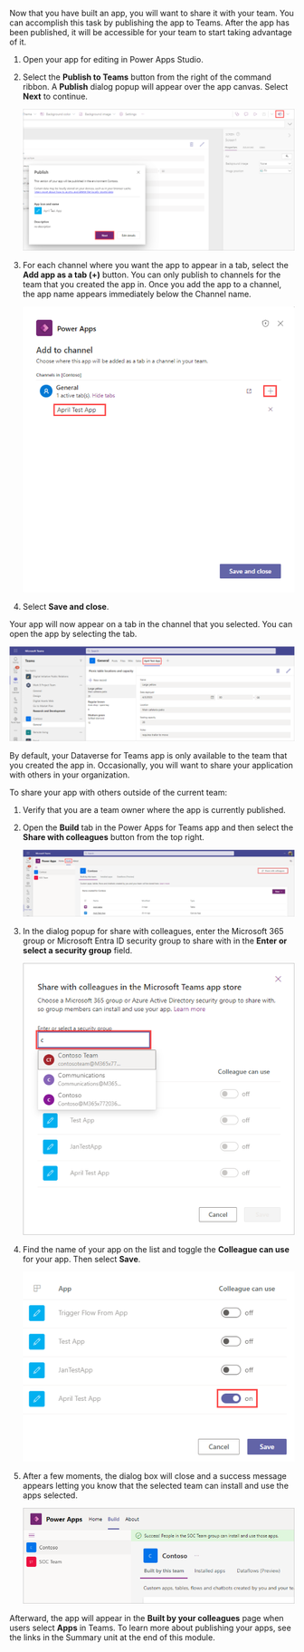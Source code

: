 Now that you have built an app, you will want to share it with your team. You can accomplish this task by publishing the app to Teams. After the app has been published, it will be accessible for your team to start taking advantage of it.

1. Open your app for editing in Power Apps Studio.

1. Select the  **Publish to Teams** button from the right of the command ribbon. A **Publish** dialog popup will appear over the app canvas. Select **Next** to continue.

    ![Screenshot of the Publish dialog popup with the Publish to Teams button and the Next button highlighted.](../media/publish-app.png)

1. For each channel where you want the app to appear in a tab, select the **Add app as a tab (+)** button. You can only publish to channels for the team that you created the app in. Once you add the app to a channel, the app name appears immediately below the Channel name.

    ![Screenshot that shows the addition of a channel.](../media/add-channel.png)

1. Select **Save and close**.

Your app will now appear on a tab in the channel that you selected. You can open the app by selecting the tab.

![Screenshot of the April test app.](../media/tab-app.png)

By default, your Dataverse for Teams app is only available to the team that you created the app in. Occasionally, you will want to share your application with others in your organization.

To share your app with others outside of the current team:

1. Verify that you are a team owner where the app is currently published.

1. Open the **Build** tab in the Power Apps for Teams app and then select the **Share with colleagues** button from the top right.

    ![Screenshot of the Power Apps Build tab and the See all link highlighted.](../media/share-with.png)

1. In the dialog popup for share with colleagues, enter the Microsoft 365 group or Microsoft Entra ID security group to share with in the **Enter or select a security group** field.

    ![Screenshot of Share with colleagues dialog box with the entry field highlighted.](../media/select-group.png)

1. Find the name of your app on the list and toggle the **Colleague can use** for your app. Then select **Save**.

    ![Screenshot of apps in box with toggle selected to on for the app we want to share.](../media/colleague-toggle.png)

1. After a few moments, the dialog box will close and a success message appears letting you know that the selected team can install and use the apps selected.

    ![Screenshot of solution screen showing success message.](../media/success-notification.png)

Afterward, the app will appear in the **Built by your colleagues** page when users select **Apps** in Teams. To learn more about publishing your apps, see the links in the Summary unit at the end of this module.
